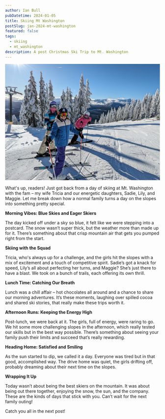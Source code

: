 ```yaml
---
author: Ian Bull
pubDatetime: 2024-01-05
title: Skiing Mt Washington
postSlug: jan-2024-mt-washington
featured: false
tags:
  - skiing
  - mt_washington
description: A post Christmas Ski Trip to Mt. Washington
---
```


![Mt Washington](./mt-washington.jpg)

What's up, readers! Just got back from a day of skiing at Mt. Washington with the fam – my wife Tricia and our energetic daughters, Sadie, Lily, and Maggie. Let me break down how a normal family turns a day on the slopes into something pretty special.

**Morning Vibes: Blue Skies and Eager Skiers**

The day kicked off under a sky so blue, it felt like we were stepping into a postcard. The snow wasn’t super thick, but the weather more than made up for it. There’s something about that crisp mountain air that gets you pumped right from the start.

**Skiing with the Squad**

Tricia, who's always up for a challenge, and the girls hit the slopes with a mix of excitement and a touch of competitive spirit. Sadie’s got a knack for speed, Lily’s all about perfecting her turns, and Maggie? She’s just there to have a blast. We took on a bunch of trails, each offering its own thrill.

**Lunch Time: Catching Our Breath**

Lunch was a chill affair – hot chocolates all around and a chance to share our morning adventures. It’s these moments, laughing over spilled cocoa and shared ski stories, that really make these trips worth it.

**Afternoon Runs: Keeping the Energy High**

Post-lunch, we were back at it. The girls, full of energy, were raring to go. We hit some more challenging slopes in the afternoon, which really tested our skills but in the best way possible. There’s something about seeing your family push their limits and succeed that’s really rewarding.

**Heading Home: Satisfied and Smiling**

As the sun started to dip, we called it a day. Everyone was tired but in that good, accomplished way. The drive home was quiet, the girls drifting off, probably dreaming about their next time on the slopes.

**Wrapping It Up**

Today wasn’t about being the best skiers on the mountain. It was about being out there together, enjoying the snow, the sun, and the company. These are the kinds of days that stick with you. Can’t wait for the next family outing!

Catch you all in the next post!

